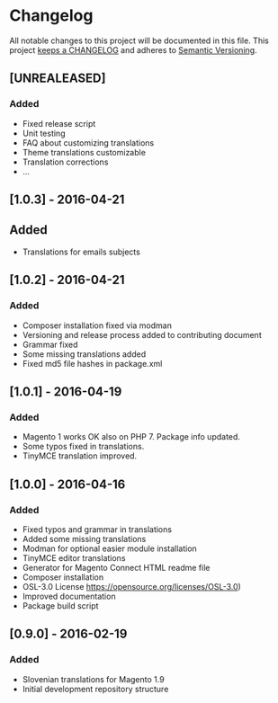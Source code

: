 # Changelog

All notable changes to this project will be documented in this file. This project
[keeps a CHANGELOG](http://keepachangelog.com/) and adheres to
[Semantic Versioning](http://semver.org/).


## [UNREALEASED]

### Added

* Fixed release script
* Unit testing
* FAQ about customizing translations
* Theme translations customizable
* Translation corrections
* ...


## [1.0.3] - 2016-04-21

## Added

* Translations for emails subjects


## [1.0.2] - 2016-04-21

### Added

* Composer installation fixed via modman
* Versioning and release process added to contributing document
* Grammar fixed
* Some missing translations added
* Fixed md5 file hashes in package.xml


## [1.0.1] - 2016-04-19

### Added

* Magento 1 works OK also on PHP 7. Package info updated.
* Some typos fixed in translations.
* TinyMCE translation improved.


## [1.0.0] - 2016-04-16

### Added

* Fixed typos and grammar in translations
* Added some missing translations
* Modman for optional easier module installation
* TinyMCE editor translations
* Generator for Magento Connect HTML readme file
* Composer installation
* OSL-3.0 License https://opensource.org/licenses/OSL-3.0)
* Improved documentation
* Package build script


## [0.9.0] - 2016-02-19

### Added

* Slovenian translations for Magento 1.9
* Initial development repository structure
